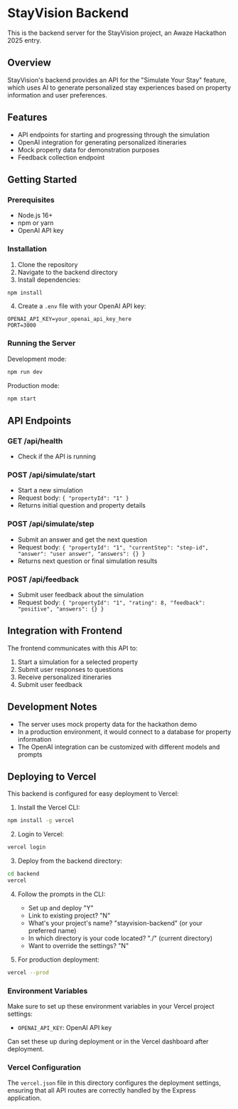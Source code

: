 # StayVision Backend

This is the backend server for the StayVision project, an Awaze Hackathon 2025 entry.

## Overview

StayVision's backend provides an API for the "Simulate Your Stay" feature, which uses AI to generate personalized stay experiences based on property information and user preferences.

## Features

- API endpoints for starting and progressing through the simulation
- OpenAI integration for generating personalized itineraries
- Mock property data for demonstration purposes
- Feedback collection endpoint

## Getting Started

### Prerequisites

- Node.js 16+ 
- npm or yarn
- OpenAI API key

### Installation

1. Clone the repository
2. Navigate to the backend directory
3. Install dependencies:

```bash
npm install
```

4. Create a `.env` file with your OpenAI API key:

```
OPENAI_API_KEY=your_openai_api_key_here
PORT=3000
```

### Running the Server

Development mode:

```bash
npm run dev
```

Production mode:

```bash
npm start
```

## API Endpoints

### GET /api/health
- Check if the API is running

### POST /api/simulate/start
- Start a new simulation
- Request body: `{ "propertyId": "1" }`
- Returns initial question and property details

### POST /api/simulate/step
- Submit an answer and get the next question
- Request body: `{ "propertyId": "1", "currentStep": "step-id", "answer": "user answer", "answers": {} }`
- Returns next question or final simulation results

### POST /api/feedback
- Submit user feedback about the simulation
- Request body: `{ "propertyId": "1", "rating": 8, "feedback": "positive", "answers": {} }`

## Integration with Frontend

The frontend communicates with this API to:
1. Start a simulation for a selected property
2. Submit user responses to questions
3. Receive personalized itineraries
4. Submit user feedback

## Development Notes

- The server uses mock property data for the hackathon demo
- In a production environment, it would connect to a database for property information
- The OpenAI integration can be customized with different models and prompts

## Deploying to Vercel

This backend is configured for easy deployment to Vercel:

1. Install the Vercel CLI:
```bash
npm install -g vercel
```

2. Login to Vercel:
```bash
vercel login
```

3. Deploy from the backend directory:
```bash
cd backend
vercel
```

4. Follow the prompts in the CLI:
   - Set up and deploy "Y"
   - Link to existing project? "N"
   - What's your project's name? "stayvision-backend" (or your preferred name)
   - In which directory is your code located? "./" (current directory)
   - Want to override the settings? "N" 

5. For production deployment:
```bash
vercel --prod
```

### Environment Variables

Make sure to set up these environment variables in your Vercel project settings:

- `OPENAI_API_KEY`: OpenAI API key

Can set these up during deployment or in the Vercel dashboard after deployment.

### Vercel Configuration

The `vercel.json` file in this directory configures the deployment settings, ensuring that all API routes are correctly handled by the Express application.
